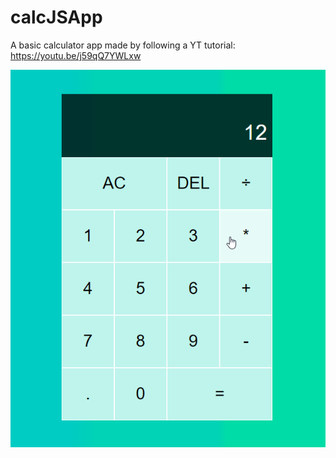 # calcJSApp

A basic calculator app made by following a YT tutorial: https://youtu.be/j59qQ7YWLxw

<img src="https://github.com/JohanDelao/calcJSApp/blob/main/calcApp.gif"><br>
